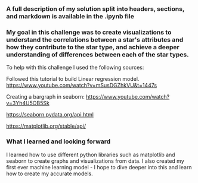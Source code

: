 ### A full description of my solution split into headers, sections, and markdown is available in the .ipynb file


### My goal in this challenge was to create visualizations to understand the correlations between a star's attributes and how they contribute to the star type, and achieve a deeper understanding of differences between each of the star types.

To help with this challenge I used the following sources:

Followed this tutorial to build Linear regression model.
https://www.youtube.com/watch?v=mSusDGZhkVU&t=1447s

Creating a bargraph in seaborn:
https://www.youtube.com/watch?v=3Yh4U5OB5Sk

https://seaborn.pydata.org/api.html

https://matplotlib.org/stable/api/

### What I learned and looking forward

I learned how to use different python libraries such as matplotlib and seaborn to create graphs and visualizations from data. I also created my first ever machine learning model - I hope to dive deeper into this and learn how to create my accurate models.

